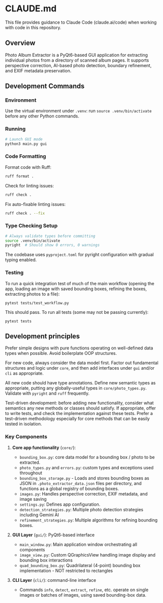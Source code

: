 # CLAUDE.md

This file provides guidance to Claude Code (claude.ai/code) when working with code in this repository.

## Overview

Photo Album Extractor is a PyQt6-based GUI application for extracting individual photos from a directory of scanned album pages. It supports perspective correction, AI-based photo detection, boundary refinement, and EXIF metadata preservation.

## Development Commands

### Environment

Use the virtual environment under `.venv`: run `source .venv/bin/activate` 
before any other Python commands.

### Running

```bash
# Launch GUI mode
python3 main.py gui
```

### Code Formatting

Format code with Ruff:

```bash
ruff format .
```

Check for linting issues:

```bash
ruff check .
```

Fix auto-fixable linting issues:

```bash
ruff check . --fix
```

### Type Checking Setup

```bash
# Always validate types before committing
source .venv/bin/activate
pyright  # Should show 0 errors, 0 warnings
```

The codebase uses `pyproject.toml` for pyright configuration with gradual typing enabled.


### Testing

To run a quick integration test of much of the main workflow (opening the app,
loading an image with saved bounding boxes, refining the boxes, extracting
photos to a file):

```
pytest tests/test_workflow.py
```

This should pass. To run all tests (some may not be passing currently):

```
pytest tests
```

## Development principles

Prefer simple designs with pure functions operating on well-defined data types when
possible. Avoid boilerplate OOP structures.

For new code, always consider the data model first. Factor out fundamental structures
and logic under `core`, and then add interfaces under `gui` and/or `cli` as appropriate.

All new code should have type annotations. Define new semantic types as appropriate, putting any globally-useful types in `core/photo_types.py`. Validate with `pyright` and `ruff` frequently.

Test-driven development: before adding new functionality, consider what semantics any new methods or classes should satisfy. If appropriate, offer to write tests, and check the implementation against these tests. Prefer a test-driven methodology especially for core methods that can be easily tested in isolation.

### Key Components

1. **Core app functionality** (`core/`):
   - `bounding_box.py`: core data model for a bounding box / photo to be extracted.
   - `photo_types.py` and `errors.py`: custom types and exceptions used throughout
   - `bounding_box_storage.py` - Loads and stores bounding boxes as JSON in `.photo_extractor_data.json` files per directory, and functions as a global registry of bounding boxes.
   - `images.py`: Handles perspective correction, EXIF metadata, and image saving
   - `settings.py`: Defines app configuration.
   - `detection_strategies.py`: Multiple photo detection strategies including Gemini AI
   - `refinement_strategies.py`: Multiple algorithms for refining bounding boxes.

2. **GUI Layer** (`gui/`): PyQt6-based interface
   - `main_window.py`: Main application window orchestrating all components
   - `image_view.py`: Custom QGraphicsView handling image display and bounding box interactions
   - `quad_bounding_box.py`: Quadrilateral (4-point) bounding box implementation - NOT restricted to rectangles

3. **CLI Layer** (`cli/`): command-line interface
   - Commands `info`, `detect`, `extract`, `refine`, etc. operate on single images
   or batches of images, using saved bounding-box data.
